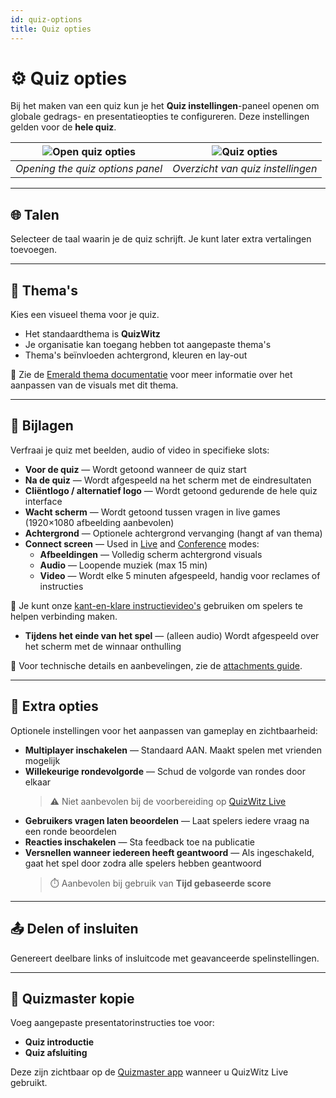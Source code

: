 ```yaml
---
id: quiz-options
title: Quiz opties
---
```


# ⚙️ Quiz opties

Bij het maken van een quiz kun je het **Quiz instellingen**-paneel openen om globale gedrags- en presentatieopties te configureren. Deze instellingen gelden voor de **hele quiz**.

| ![Open quiz opties](/images/open-quiz-options.png) | ![Quiz opties](/images/quiz-options.png) |
| :------------------------------------------------: | :--------------------------------------: |
|          _Opening the quiz options panel_          |     _Overzicht van quiz instellingen_    |

---

## 🌐 Talen

Selecteer de taal waarin je de quiz schrijft. Je kunt later extra vertalingen toevoegen.

---

## 🎨 Thema's

Kies een visueel thema voor je quiz.

- Het standaardthema is **QuizWitz**
- Je organisatie kan toegang hebben tot aangepaste thema's
- Thema's beïnvloeden achtergrond, kleuren en lay-out

📘 Zie de [Emerald thema documentatie](../advanced/011-emerald-theme.md) voor meer informatie over het aanpassen van de visuals met dit thema.

---

## 📎 Bijlagen

Verfraai je quiz met beelden, audio of video in specifieke slots:

- **Voor de quiz** — Wordt getoond wanneer de quiz start
- **Na de quiz** — Wordt afgespeeld na het scherm met de eindresultaten
- **Cliëntlogo / alternatief logo** — Wordt getoond gedurende de hele quiz interface
- **Wacht scherm** — Wordt getoond tussen vragen in live games (1920×1080 afbeelding aanbevolen)
- **Achtergrond** — Optionele achtergrond vervanging (hangt af van thema)
- **Connect screen** — Used in [Live](../quizmaster/introduction) and [Conference](../tutorials/conference-booth) modes:
  - **Afbeeldingen** — Volledig scherm achtergrond visuals
  - **Audio** — Loopende muziek (max 15 min)
  - **Video** — Wordt elke 5 minuten afgespeeld, handig voor reclames of instructies

🎥 Je kunt onze [kant-en-klare instructievideo's](https://drive.google.com/drive/folders/1-KgABfLJ7cblm0aqxb7niMdGmTd3UXZC) gebruiken om spelers te helpen verbinding maken.

- **Tijdens het einde van het spel** — (alleen audio) Wordt afgespeeld over het scherm met de winnaar onthulling

📘 Voor technische details en aanbevelingen, zie de [attachments guide](../editor/attachments).

---

## 🔧 Extra opties

Optionele instellingen voor het aanpassen van gameplay en zichtbaarheid:

- **Multiplayer inschakelen** — Standaard AAN. Maakt spelen met vrienden mogelijk
- **Willekeurige rondevolgorde** — Schud de volgorde van rondes door elkaar
  > ⚠️ Niet aanbevolen bij de voorbereiding op [QuizWitz Live](../quizmaster/001-introduction.md)
- **Gebruikers vragen laten beoordelen** — Laat spelers iedere vraag na een ronde beoordelen
- **Reacties inschakelen** — Sta feedback toe na publicatie
- **Versnellen wanneer iedereen heeft geantwoord** — Als ingeschakeld, gaat het spel door zodra alle spelers hebben geantwoord
  > ⏱️ Aanbevolen bij gebruik van **Tijd gebaseerde score**

---

## 📤 Delen of insluiten

Genereert deelbare links of insluitcode met geavanceerde spelinstellingen.

---

## 📜 Quizmaster kopie

Voeg aangepaste presentatorinstructies toe voor:

- **Quiz introductie**
- **Quiz afsluiting**

Deze zijn zichtbaar op de [Quizmaster app](../quizmaster/001-introduction.md) wanneer u QuizWitz Live gebruikt.
